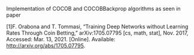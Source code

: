 Implementation of COCOB and COCOBBackprop algorithms as seen in paper

[1]F. Orabona and T. Tommasi, “Training Deep Networks without Learning Rates Through Coin Betting,” arXiv:1705.07795 [cs, math, stat], Nov. 2017, Accessed: Mar. 13, 2021. [Online]. Available: <http://arxiv.org/abs/1705.07795>.
